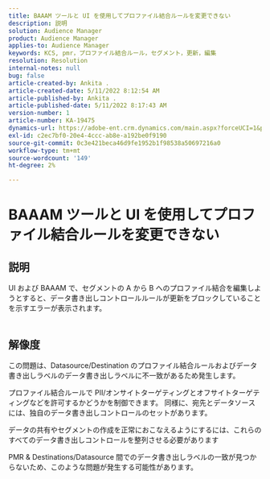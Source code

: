 ```yaml
---
title: BAAAM ツールと UI を使用してプロファイル結合ルールを変更できない
description: 説明
solution: Audience Manager
product: Audience Manager
applies-to: Audience Manager
keywords: KCS, pmr，プロファイル結合ルール，セグメント，更新，編集
resolution: Resolution
internal-notes: null
bug: false
article-created-by: Ankita .
article-created-date: 5/11/2022 8:12:54 AM
article-published-by: Ankita .
article-published-date: 5/11/2022 8:17:43 AM
version-number: 1
article-number: KA-19475
dynamics-url: https://adobe-ent.crm.dynamics.com/main.aspx?forceUCI=1&pagetype=entityrecord&etn=knowledgearticle&id=19c23222-02d1-ec11-a7b5-0022480a8d10
exl-id: c2ec7bf0-20e4-4ccc-ab8e-a192be0f9190
source-git-commit: 0c3e421beca46d9fe1952b1f98538a50697216a0
workflow-type: tm+mt
source-wordcount: '149'
ht-degree: 2%

---
```


# BAAAM ツールと UI を使用してプロファイル結合ルールを変更できない

## 説明

UI および BAAAM で、セグメントの A から B へのプロファイル結合を編集しようとすると、データ書き出しコントロールルールが更新をブロックしていることを示すエラーが表示されます。
<br> 

## 解像度


この問題は、Datasource/Destination のプロファイル結合ルールおよびデータ書き出しラベルのデータ書き出しラベルに不一致があるため発生します。

プロファイル結合ルールで PII/オンサイトターゲティングとオフサイトターゲティングなどを許可するかどうかを制御できます。 同様に、宛先とデータソースには、独自のデータ書き出しコントロールのセットがあります。

データの共有やセグメントの作成を正常におこなえるようにするには、これらのすべてのデータ書き出しコントロールを整列させる必要があります

PMR &amp; Destinations/Datasource 間でのデータ書き出しラベルの一致が見つからないため、このような問題が発生する可能性があります。
